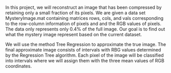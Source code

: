 In this project, we will reconstruct an image that has been compressed by retaining only a small fraction of its pixels. We are given a data set MysteryImage.mat containing matrices rows, cols, and vals corresponding to the row-column information of pixels and and the RGB values of pixels. The data only represents only 0.4% of the full image. Our goal is to find out what the mystery image represent based on the current dataset.

We will use the method Tree Regression to approximate the true image. The final approximate image consists of intervals with RBG values determined by the Regression Tree algorithm. Each pixel of the image will be classified into intervals where we will assign them with the three mean values of RGB coordinates. 
